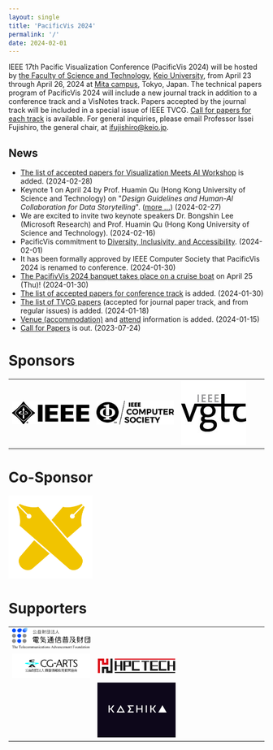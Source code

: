 ```yaml
---
layout: single
title: 'PacificVis 2024'
permalink: '/'
date: 2024-02-01
---
```


IEEE 17th Pacific Visualization Conference (PacificVis 2024) will be hosted by [the Faculty of Science and Technology](https://www.st.keio.ac.jp/en/),  [Keio University](https://www.keio.ac.jp/en/), from April 23 through April 26, 2024 at [Mita campus](https://www.keio.ac.jp/en/maps/mita.html), Tokyo, Japan. The technical papers program of PacificVis 2024 will include a new journal track in addition to a conference track and a VisNotes track. Papers accepted by the journal track will be included in a special issue of IEEE TVCG. [Call for papers for each track](/pvis2024/cfp/) is available. For general inquiries, please email Professor Issei Fujishiro, the general chair, at [ifujishiro@keio.jp](mailto:ifujishiro@keio.jp).

## News

- [The list of accepted papers for Visualization Meets AI Workshop](/pvis2024/papers/visxai/) is added. (2024-02-28)
- Keynote 1 on April 24 by Prof. Huamin Qu (Hong Kong University of Science and Technology) on "*Design Guidelines and Human-AI Collaboration for Data Storytelling*".  ([more ...](/pvis2024/program/keynote/#huamin_qu)) (2024-02-27)
- We are excited to invite two keynote speakers Dr. Bongshin Lee (Microsoft Research) and Prof. Huamin Qu (Hong Kong University of Science and Technology). (2024-02-16)
- PacificVis commitment to [Diversity, Inclusivity, and Accessibility](/pvis2024/attend/dia/). (2024-02-01)
- It has been formally approved by IEEE Computer Society that PacificVis 2024 is renamed to conference. (2024-01-30)
- [The PacifivVis 2024 banquet takes place on a cruise boat](/pvis2024/accepted/#banquet-april-25-thu) on April 25 (Thu)! (2024-01-30)
- [The list of accepted papers for conference track](/pvis2024/accepted/#papers-accepted-in-conference-track) is added. (2024-01-30)
- [The list of TVCG papers](/pvis2024/accepted/) (accepted for journal paper track, and from regular issues) is added. (2024-01-18)
- [Venue (accommodation)](/pvis2024/venue/) and [attend](/pvis2024/registration/) information is added. (2024-01-15)
- [Call for Papers](/pvis2024/cfp/) is out. (2023-07-24)

# Sponsors

<table align="center" border="0" cellpadding="0" cellspacing="0">
    <tr bordercolor="red">
        <td width="33%">
           <a href="https://www.ieee.org/"><img src="assets/images/sponsors/IEEE-logo.jpg"></a>
        </td>
        <td width="33%">
           <a href="https://www.computer.org/"><img src="assets/images/sponsors/IEEE-CS_LogoTM-black.jpg"></a>
        </td>    
        <td height="33%">
           <a href="https://tc.computer.org/vgtc/"><img src="assets/images/sponsors/vgtclogo-128_128.jpg"></a>
        </td>  
    </tr>
</table>

# Co-Sponsor

<p><a href="https://www.keio.ac.jp/en/"><img width="33%" src="assets/images/sponsors/keio.png"></a></p>

# Supporters

<table align="center" border="0" cellpadding="0" cellspacing="0">
    <tr>
      <td width="33%" align="center">
         <a href="https://www.taf.or.jp/"><img src="assets/images/supporters/taf.jpg"></a>
      </td>
    </tr>
    <tr>
      <td width="33%">
         <a href="https://www.cgarts.or.jp/"><img src="assets/images/supporters/cg-arts.jpg"></a>
      </td>
      <td width="33%">
         <a href="https://www.hpctech.co.jp/"><img src="assets/images/supporters/hpctech.jpg"></a>
      </td>
    </tr>
    <tr>
      <td width="33%"></td>
      <td width="33%">
         <a href="https://kashika.co.jp/"><img src="assets/images/supporters/kashika.png"></a>
      </td>
      <td width="33%"></td>
    </tr>
</table>